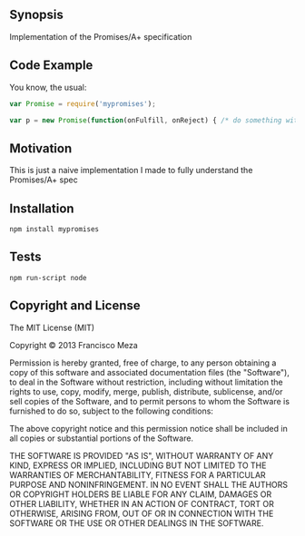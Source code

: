 ## Synopsis

Implementation of the Promises/A+ specification

## Code Example

You know, the usual:

```javascript
var Promise = require('mypromises');

var p = new Promise(function(onFulfill, onReject) { /* do something with onFulfill and/or onReject here */ });
```

## Motivation

This is just a naive implementation I made to fully understand the Promises/A+ spec

## Installation

```
npm install mypromises
```

## Tests

```
npm run-script node
```

## Copyright and License

The MIT License (MIT)

Copyright © 2013 Francisco Meza

Permission is hereby granted, free of charge, to any person obtaining a copy of this software and associated documentation files (the "Software"), to deal in the Software without restriction, including without limitation the rights to use, copy, modify, merge, publish, distribute, sublicense, and/or sell copies of the Software, and to permit persons to whom the Software is furnished to do so, subject to the following conditions:

The above copyright notice and this permission notice shall be included in all copies or substantial portions of the Software.

THE SOFTWARE IS PROVIDED "AS IS", WITHOUT WARRANTY OF ANY KIND, EXPRESS OR IMPLIED, INCLUDING BUT NOT LIMITED TO THE WARRANTIES OF MERCHANTABILITY, FITNESS FOR A PARTICULAR PURPOSE AND NONINFRINGEMENT. IN NO EVENT SHALL THE AUTHORS OR COPYRIGHT HOLDERS BE LIABLE FOR ANY CLAIM, DAMAGES OR OTHER LIABILITY, WHETHER IN AN ACTION OF CONTRACT, TORT OR OTHERWISE, ARISING FROM, OUT OF OR IN CONNECTION WITH THE SOFTWARE OR THE USE OR OTHER DEALINGS IN THE SOFTWARE.
